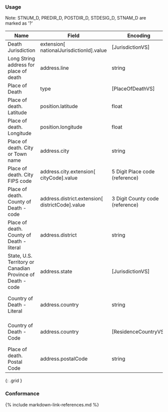 ### Usage
Note: STNUM_D, PREDIR_D, POSTDIR_D, STDESIG_D, STNAM_D are marked as '?'

| **Name** |  **Field**   |  **Encoding**  |  **IJE Field Name(s)**  |
| ---------------| ------------------------ | ------------- | ------------------- |
| Death Jurisdiction   | extension[ nationalJurisdictionId].value        | [JurisdictionVS] | jurisdictionID |
| Long String address for place of death  | address.line  | string | ADDRESS_D  |
| Place of Death  | type  | [PlaceOfDeathVS] | DPLACE  |
| Place of death. Latitude | position.latitude | float | LAT_D |
| Place of death. Longitude | position.longitude | float | LONG_D |
| Place of death. City or Town name  | address.city  | string | CITYTEXT_D  |
| Place of death. City FIPS code | address.city.extension[ cityCode].value  | 5 Digit Place code (reference) | CITYCODE_D  |
| Place of death. County of Death - code  | address.district.extension[ districtCode].value  | 3 Digit County code (reference) | COD  |
| Place of death. County of Death - literal | address.district  | string | COUNTYTEXT_D  |
| State, U.S. Territory or Canadian Province of Death - code | address.state | [JurisdictionVS] | DSTATE. For US Death certificates should be a US Jurisdiction. |
| Country of Death - Literal  | address.country  | string | DTHCOUNTRY. Not used.  For US Death certificates should be US  |
| Country of Death - Code | address.country  | [ResidenceCountryVS] | DTHCOUNTRYCD. Not used.  For US Death certificates should be US |
| Place of death. Postal Code  | address.postalCode | string | ZIP9_D  |
{: .grid }


### Conformance

{% include markdown-link-references.md %}

